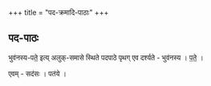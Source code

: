 +++
title = "पद-क्रमादि-पाठाः"
+++
## पद-पाठः
भुव॑नस्य-पते॒ इत्य् अलुक्-समासे स्थिते पदपाठे पृथग् एव दर्श्यते  - भुव॑नस्य । प॒ते॒ ।  

एवम् - सद॑सः । पत॑ये ।